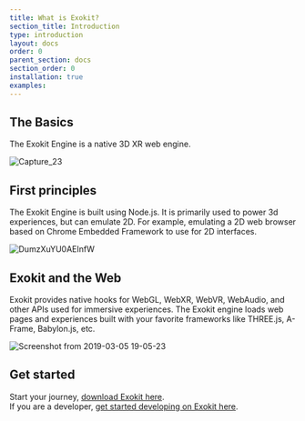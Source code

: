 ```yaml
---
title: What is Exokit?
section_title: Introduction
type: introduction
layout: docs
order: 0
parent_section: docs
section_order: 0
installation: true
examples:
---
```


## The Basics
The Exokit Engine is a native 3D XR web engine.

![Capture_23](https://user-images.githubusercontent.com/29695350/57173379-8efe7780-6df4-11e9-9cb0-ddb073530b33.PNG)

## First principles
The Exokit Engine is built using Node.js. It is primarily used to power 3d experiences, but can emulate 2D. For example, emulating a 2D web browser based on Chrome Embedded Framework to use for 2D interfaces.

![DumzXuYU0AEInfW](https://user-images.githubusercontent.com/29695350/57173364-27482c80-6df4-11e9-9464-c8ddf4a00ccd.jpg)

## Exokit and the Web
Exokit provides native hooks for WebGL, WebXR, WebVR, WebAudio, and other APIs used for immersive experiences.
The Exokit engine loads web pages and experiences built with your favorite frameworks like THREE.js, A-Frame, Babylon.js, etc.

![Screenshot from 2019-03-05 19-05-23](https://user-images.githubusercontent.com/29695350/57173374-7c843e00-6df4-11e9-8e5d-9191912a11f7.png)

## Get started
Start your journey, [download Exokit here](https://get.exokit.org/).  
If you are a developer, [get started developing on Exokit here](../sdk/buildFromSource).

